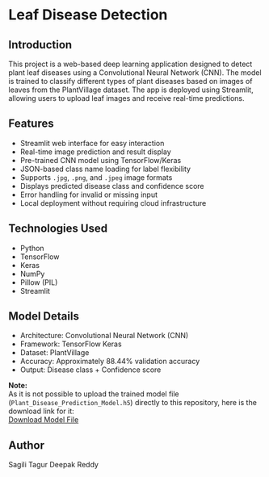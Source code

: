 # Leaf Disease Detection

## Introduction  
This project is a web-based deep learning application designed to detect plant leaf diseases using a Convolutional Neural Network (CNN). The model is trained to classify different types of plant diseases based on images of leaves from the PlantVillage dataset. The app is deployed using Streamlit, allowing users to upload leaf images and receive real-time predictions.

## Features  
- Streamlit web interface for easy interaction  
- Real-time image prediction and result display  
- Pre-trained CNN model using TensorFlow/Keras  
- JSON-based class name loading for label flexibility  
- Supports `.jpg`, `.png`, and `.jpeg` image formats  
- Displays predicted disease class and confidence score  
- Error handling for invalid or missing input  
- Local deployment without requiring cloud infrastructure

## Technologies Used  
- Python  
- TensorFlow  
- Keras  
- NumPy  
- Pillow (PIL)  
- Streamlit   

## Model Details  
- Architecture: Convolutional Neural Network (CNN)  
- Framework: TensorFlow Keras  
- Dataset: PlantVillage  
- Accuracy: Approximately 88.44% validation accuracy  
- Output: Disease class + Confidence score

**Note:**  
As it is not possible to upload the trained model file (`Plant_Disease_Prediction_Model.h5`) directly to this repository, here is the download link for it:  
[Download Model File](https://drive.google.com/file/d/1t40lo-nfzBclPSLR9_jIMF8_rTwCTVSZ/view?usp=sharing) 


## Author  
Sagili Tagur Deepak Reddy
